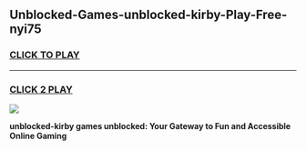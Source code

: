 
## Unblocked-Games-unblocked-kirby-Play-Free-nyi75
<h3>
<a href="https://premium76.site?title=unblocked-kirby&ref=12A">CLICK TO PLAY</a></h3>
<hr>

<h3>
<a href="https://premium76.site?title=unblocked-kirby&ref=12A">CLICK 2 PLAY</a>
  
</h3>

<a href="https://premium76.site?title=unblocked-kirby&ref=12A"><img src="https://clearcache.store/games.png"></a>


**unblocked-kirby games unblocked: Your Gateway to Fun and Accessible Online Gaming**
